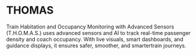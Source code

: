 # THOMAS
Train Habitation and Occupancy Monitoring with Advanced Sensors (T.H.O.M.A.S.) uses advanced sensors and AI to track real-time passenger density and coach occupancy. With live visuals, smart dashboards, and guidance displays, it ensures safer, smoother, and smartertrain journeys.
